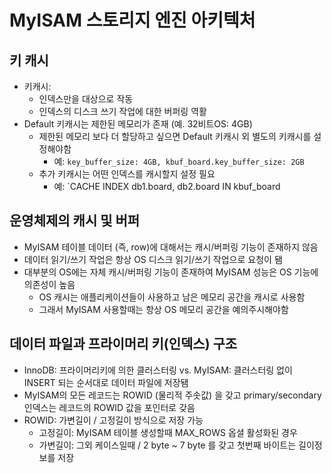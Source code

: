 # MyISAM 스토리지 엔진 아키텍처 

## 키 캐시
- 키캐시:
    - 인덱스만을 대상으로 작동
    - 인덱스의 디스크 쓰기 작업에 대한 버퍼링 역활
- Default 키캐시는 제한된 메모리가 존재 (예. 32비트OS: 4GB)
    - 제한된 메모리 보다 더 할당하고 싶으면 Default 키캐시 외 별도의 키캐시를 설정해야함
        - 예: `key_buffer_size: 4GB, kbuf_board.key_buffer_size: 2GB`
    - 추가 키캐시는 어떤 인덱스를 캐시할지 설정 필요
        - 예: `CACHE INDEX db1.board, db2.board IN kbuf_board

## 운영체제의 캐시 및 버퍼
- MyISAM 테이블 데이터 (즉, row)에 대해서는 캐시/버퍼링 기능이 존재하지 않음
- 데이터 읽기/쓰기 작업은 항상 OS 디스크 읽기/쓰기 작업으로 요청이 됌
- 대부분의 OS에는 자체 캐시/버퍼링 기능이 존재하여 MyISAM 성능은 OS 기능에 의존성이 높음
    - OS 캐시는 애플리케이션들이 사용하고 남은 메모리 공간을 캐시로 사용함
    - 그래서 MyISAM 사용할때는 항상 OS 메모리 공간을 예의주시해야함

## 데이터 파일과 프라이머리 키(인덱스) 구조
- InnoDB: 프라이머리키에 의한 클러스터링 vs. MyISAM: 클러스터링 없이 INSERT 되는 순서대로 데이터 파일에 저장됌
- MyISAM의 모든 레코드는 ROWID (물리적 주솟값) 을 갖고 primary/secondary 인덱스는 레코드의 ROWID 값을 포인터로 갖음
- ROWID: 가변길이 / 고정길이 방식으로 저장 가능
    - 고정길이: MyISAM 테이블 생성할때 MAX_ROWS 옵셜 활성화된 경우
    - 가변길이: 그외 케이스일때 / 2 byte ~ 7 byte 를 갖고 첫번째 바이트는 길이정보를 저장

